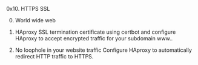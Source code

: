 0x10. HTTPS SSL

0. World wide web

1. HAproxy SSL termination
certificate using certbot and configure HAproxy to accept encrypted traffic for your subdomain www..


2. No loophole in your website traffic
Configure HAproxy to automatically redirect HTTP traffic to HTTPS.
